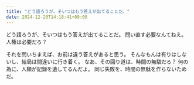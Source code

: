 ```yaml
---
title: "どう語ろうが、そいつはもう答えが出てることだ。"
date: 2024-12-20T14:18:41+09:00
---
```

どう語ろうが、そいつはもう答えが出てることだ。
問い直す必要なんてねえ。
人権は必要だろ？

それを問いちまえば、お前は違う答えがあると思う。
そんなもんは有りはしないし、結局は間違いに行き着く。
なあ、その回り道は、時間の無駄だろ？
何の為に、人類が記録を遺してるんだよ。
同じ失敗を、時間の無駄を作らないためだ。
